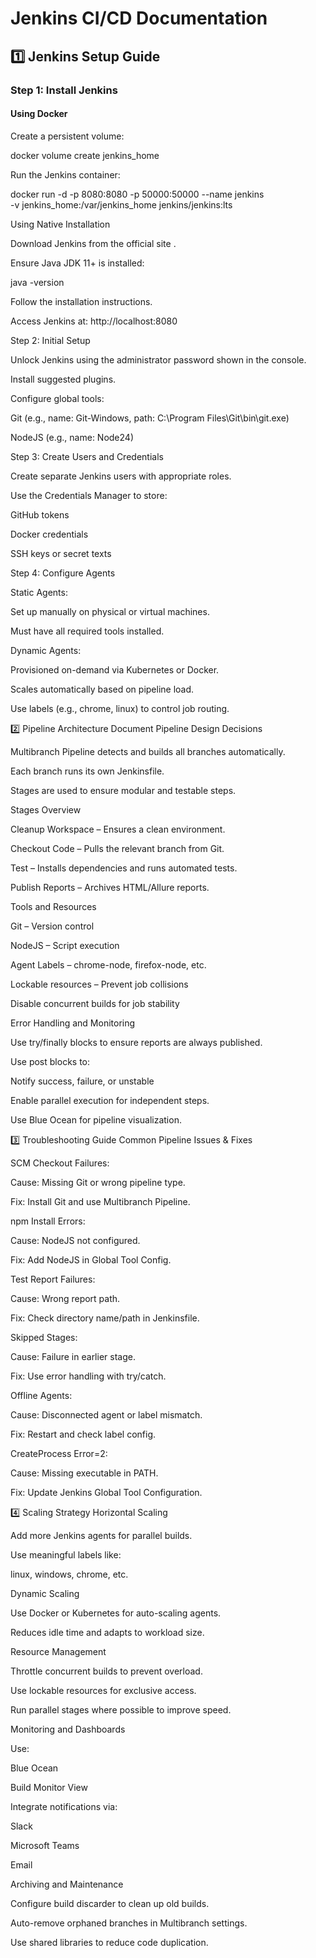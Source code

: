 # Jenkins CI/CD Documentation

## 1️⃣ Jenkins Setup Guide

### Step 1: Install Jenkins

#### Using Docker

Create a persistent volume:

docker volume create jenkins_home


Run the Jenkins container:

docker run -d -p 8080:8080 -p 50000:50000 --name jenkins \
  -v jenkins_home:/var/jenkins_home jenkins/jenkins:lts

Using Native Installation

Download Jenkins from the official site
.

Ensure Java JDK 11+ is installed:

java -version


Follow the installation instructions.

Access Jenkins at: http://localhost:8080

Step 2: Initial Setup

Unlock Jenkins using the administrator password shown in the console.

Install suggested plugins.

Configure global tools:

Git (e.g., name: Git-Windows, path: C:\Program Files\Git\bin\git.exe)

NodeJS (e.g., name: Node24)

Step 3: Create Users and Credentials

Create separate Jenkins users with appropriate roles.

Use the Credentials Manager to store:

GitHub tokens

Docker credentials

SSH keys or secret texts

Step 4: Configure Agents

Static Agents:

Set up manually on physical or virtual machines.

Must have all required tools installed.

Dynamic Agents:

Provisioned on-demand via Kubernetes or Docker.

Scales automatically based on pipeline load.

Use labels (e.g., chrome, linux) to control job routing.

2️⃣ Pipeline Architecture Document
Pipeline Design Decisions

Multibranch Pipeline detects and builds all branches automatically.

Each branch runs its own Jenkinsfile.

Stages are used to ensure modular and testable steps.

Stages Overview

Cleanup Workspace – Ensures a clean environment.

Checkout Code – Pulls the relevant branch from Git.

Test – Installs dependencies and runs automated tests.

Publish Reports – Archives HTML/Allure reports.

Tools and Resources

Git – Version control

NodeJS – Script execution

Agent Labels – chrome-node, firefox-node, etc.

Lockable resources – Prevent job collisions

Disable concurrent builds for job stability

Error Handling and Monitoring

Use try/finally blocks to ensure reports are always published.

Use post blocks to:

Notify success, failure, or unstable

Enable parallel execution for independent steps.

Use Blue Ocean for pipeline visualization.

3️⃣ Troubleshooting Guide
Common Pipeline Issues & Fixes

SCM Checkout Failures:

Cause: Missing Git or wrong pipeline type.

Fix: Install Git and use Multibranch Pipeline.

npm Install Errors:

Cause: NodeJS not configured.

Fix: Add NodeJS in Global Tool Config.

Test Report Failures:

Cause: Wrong report path.

Fix: Check directory name/path in Jenkinsfile.

Skipped Stages:

Cause: Failure in earlier stage.

Fix: Use error handling with try/catch.

Offline Agents:

Cause: Disconnected agent or label mismatch.

Fix: Restart and check label config.

CreateProcess Error=2:

Cause: Missing executable in PATH.

Fix: Update Jenkins Global Tool Configuration.

4️⃣ Scaling Strategy
Horizontal Scaling

Add more Jenkins agents for parallel builds.

Use meaningful labels like:

linux, windows, chrome, etc.

Dynamic Scaling

Use Docker or Kubernetes for auto-scaling agents.

Reduces idle time and adapts to workload size.

Resource Management

Throttle concurrent builds to prevent overload.

Use lockable resources for exclusive access.

Run parallel stages where possible to improve speed.

Monitoring and Dashboards

Use:

Blue Ocean

Build Monitor View

Integrate notifications via:

Slack

Microsoft Teams

Email

Archiving and Maintenance

Configure build discarder to clean up old builds.

Auto-remove orphaned branches in Multibranch settings.

Use shared libraries to reduce code duplication.
